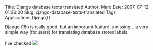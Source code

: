 Title: Django database texts translated
Author: Marc
Date: 2007-07-12 01:36:00
Slug: django-database-texts-translated
Tags: Applications,Django,IT

Django i18n is really good, but an important feature is missing... a very simple way (for users) for translating database stored labels.<br/><br/>I've checked 
![](http://vaig.be/wp-content/uploads/django_mlang_small.png)
